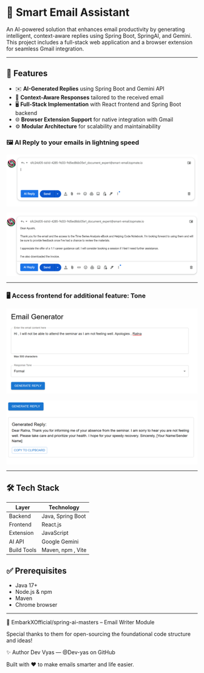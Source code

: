 # 📧 Smart Email Assistant

An AI-powered solution that enhances email productivity by generating intelligent, context-aware replies using Spring Boot, SpringAI, and Gemini. This project includes a full-stack web application and a browser extension for seamless Gmail integration.

---

## 🚀 Features

- ✉️ **AI-Generated Replies** using Spring Boot and Gemini API
- 🧠 **Context-Aware Responses** tailored to the received email
- 🖥️ **Full-Stack Implementation** with React frontend and Spring Boot backend
- 🌐 **Browser Extension Support** for native integration with Gmail
- ⚙️ **Modular Architecture** for scalability and maintainability

### 🖼️ AI Reply to your emails in lightning speed

<p align="center">
  <img src="images/1.png" alt="AI Reply Screenshot 1" width="600"/>
</p>

<p align="center">
  <img src="images/2.png" alt="AI Reply Screenshot 2" width="600"/>
</p>

---

### 🖥️ Access frontend for additional feature: Tone

<p align="center">
  <img src="images/3.png" alt="Frontend Tone Screenshot 1" width="600"/>
</p>

<p align="center">
  <img src="images/4.png" alt="Frontend Tone Screenshot 2" width="600"/>
</p>

---

## 🛠️ Tech Stack

| Layer       | Technology        |
|-------------|-------------------|
| Backend     | Java, Spring Boot |
| Frontend    | React.js          |
| Extension   | JavaScript        |
| AI API      | Google Gemini     |
| Build Tools | Maven, npm , Vite |



## ✅ Prerequisites

- Java 17+
- Node.js & npm
- Maven
- Chrome browser

---


🔗 EmbarkXOfficial/spring-ai-masters – Email Writer Module

Special thanks to them for open-sourcing the foundational code structure and ideas!

✨ Author
Dev Vyas — @Dev-yas on GitHub

Built with ❤️ to make emails smarter and life easier.
